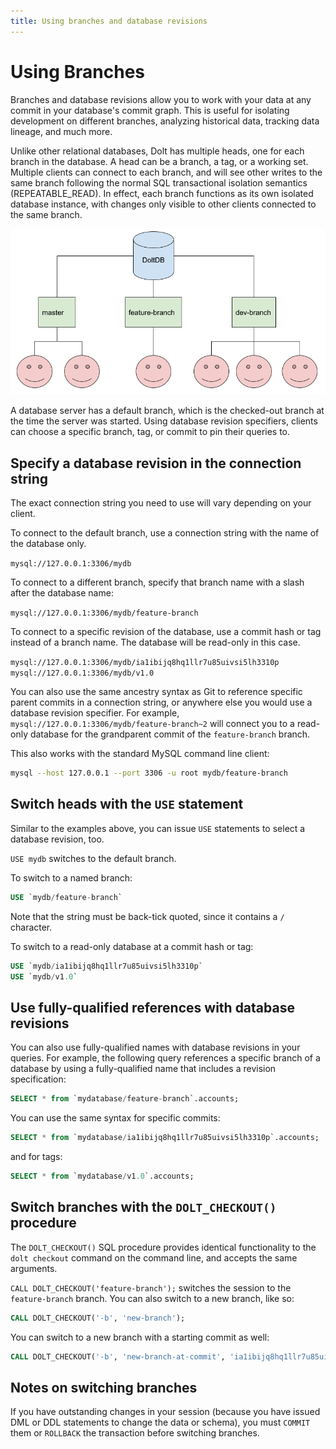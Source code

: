 ```yaml
---
title: Using branches and database revisions
---
```


# Using Branches

Branches and database revisions allow you to work with your data at any commit in your database's commit graph. This is useful for isolating development on different branches, analyzing historical data, tracking data lineage, and much more.

Unlike other relational databases, Dolt has multiple heads, one for each branch in the database. A head can be a branch, a tag, or a working set. Multiple clients can connect to each branch, and will see other writes to the same branch following the normal SQL transactional isolation semantics (REPEATABLE\_READ). In effect, each branch functions as its own isolated database instance, with changes only visible to other clients connected to the same branch.

![A Dolt database server with multiple heads](../../.gitbook/assets/dolt-server-branches.png)

A database server has a default branch, which is the checked-out branch at the time the server was started. Using database revision specifiers, clients can choose a specific branch, tag, or commit to pin their queries to.

## Specify a database revision in the connection string

The exact connection string you need to use will vary depending on your client.

To connect to the default branch, use a connection string with the name of the database only.

`mysql://127.0.0.1:3306/mydb`

To connect to a different branch, specify that branch name with a slash after the database name:

`mysql://127.0.0.1:3306/mydb/feature-branch`

To connect to a specific revision of the database, use a commit hash or tag instead of a branch name. The database will be read-only in this case.

`mysql://127.0.0.1:3306/mydb/ia1ibijq8hq1llr7u85uivsi5lh3310p` `mysql://127.0.0.1:3306/mydb/v1.0`

You can also use the same ancestry syntax as Git to reference specific parent commits in a connection string, or anywhere else you would use a database revision specifier. For example, `mysql://127.0.0.1:3306/mydb/feature-branch~2` will connect you to a read-only database for the grandparent commit of the `feature-branch` branch.

This also works with the standard MySQL command line client:

```sh
mysql --host 127.0.0.1 --port 3306 -u root mydb/feature-branch
```

## Switch heads with the `USE` statement

Similar to the examples above, you can issue `USE` statements to select a database revision, too.

`USE mydb` switches to the default branch.

To switch to a named branch:

```sql
USE `mydb/feature-branch`
```

Note that the string must be back-tick quoted, since it contains a `/` character.

To switch to a read-only database at a commit hash or tag:

```sql
USE `mydb/ia1ibijq8hq1llr7u85uivsi5lh3310p`
USE `mydb/v1.0`
```

## Use fully-qualified references with database revisions

You can also use fully-qualified names with database revisions in your queries. For example, the following query references a specific branch of a database by using a fully-qualified name that includes a revision specification:

```sql
SELECT * from `mydatabase/feature-branch`.accounts;
```

You can use the same syntax for specific commits:

```sql
SELECT * from `mydatabase/ia1ibijq8hq1llr7u85uivsi5lh3310p`.accounts;
```

and for tags:

```sql
SELECT * from `mydatabase/v1.0`.accounts;
```

## Switch branches with the `DOLT_CHECKOUT()` procedure

The `DOLT_CHECKOUT()` SQL procedure provides identical functionality to the `dolt checkout` command on the command line, and accepts the same arguments.

`CALL DOLT_CHECKOUT('feature-branch');` switches the session to the `feature-branch` branch. You can also switch to a new branch, like so:

```sql
CALL DOLT_CHECKOUT('-b', 'new-branch');
```

You can switch to a new branch with a starting commit as well:

```sql
CALL DOLT_CHECKOUT('-b', 'new-branch-at-commit', 'ia1ibijq8hq1llr7u85uivsi5lh3310p')
```

## Notes on switching branches

If you have outstanding changes in your session (because you have issued DML or DDL statements to change the data or schema), you must `COMMIT` them or `ROLLBACK` the transaction before switching branches.
